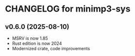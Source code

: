 # CHANGELOG for minimp3-sys

## v0.6.0 (2025-08-10)
- MSRV is now 1.85
- Rust edition is now 2024
- Modernized crate, code improvements

